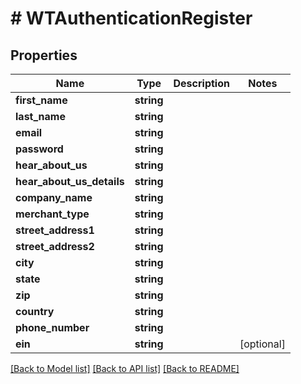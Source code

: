 # # WTAuthenticationRegister

## Properties

Name | Type | Description | Notes
------------ | ------------- | ------------- | -------------
**first_name** | **string** |  |
**last_name** | **string** |  |
**email** | **string** |  |
**password** | **string** |  |
**hear_about_us** | **string** |  |
**hear_about_us_details** | **string** |  |
**company_name** | **string** |  |
**merchant_type** | **string** |  |
**street_address1** | **string** |  |
**street_address2** | **string** |  |
**city** | **string** |  |
**state** | **string** |  |
**zip** | **string** |  |
**country** | **string** |  |
**phone_number** | **string** |  |
**ein** | **string** |  | [optional]

[[Back to Model list]](../../README.md#models) [[Back to API list]](../../README.md#endpoints) [[Back to README]](../../README.md)
